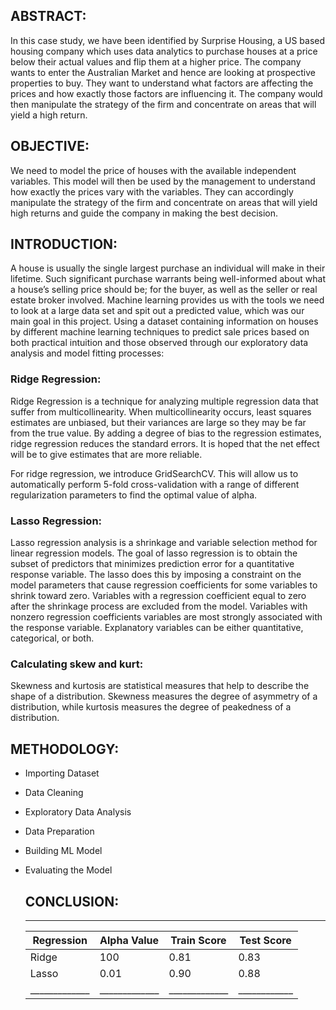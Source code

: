 
## ABSTRACT:
In this case study, we have been identified by Surprise Housing, a US based housing company which uses data analytics to purchase houses at a price below their actual values and flip them at a higher price. The company wants to enter the Australian Market and hence are looking at prospective properties to buy. They want to understand what factors are affecting the prices and how exactly those factors are influencing it. The company would then manipulate the strategy of the firm and concentrate on areas that will yield a high return.

## OBJECTIVE: 
We need to model the price of houses with the available independent variables. This model will then be used by the management to understand how exactly the prices vary with the variables. They can accordingly manipulate the strategy of the firm and concentrate on areas that will yield high returns and guide the company in making the best decision.

## INTRODUCTION:
A house is usually the single largest purchase an individual will make in their lifetime. Such significant purchase warrants being well-informed about what a house’s selling price should be; for the buyer, as well as the seller or real estate broker involved. Machine learning provides us with the tools we need to look at a large data set and spit out a predicted value, which was our main goal in this project. Using a dataset containing information on houses by different machine learning techniques to predict sale prices based on both practical intuition and those observed through our exploratory data analysis and model fitting processes:

### Ridge Regression: 
Ridge Regression is a technique for analyzing multiple regression data that suffer from multicollinearity. When multicollinearity occurs, least squares estimates are unbiased, but their variances are large so they may be far from the true value. By adding a degree of bias to the regression estimates, ridge regression reduces the standard errors. It is hoped that the net effect will be to give estimates that are more reliable. 

For ridge regression, we introduce GridSearchCV. This will allow us to automatically perform 5-fold cross-validation with a range of different regularization parameters to find the optimal value of alpha. 

### Lasso Regression: 
Lasso regression analysis is a shrinkage and variable selection method for linear regression models. The goal of lasso regression is to obtain the subset of predictors that minimizes prediction error for a quantitative response variable. The lasso does this by imposing a constraint on the model parameters that cause regression coefficients for some variables to shrink toward zero. Variables with a regression coefficient equal to zero after the shrinkage process are excluded from the model. Variables with nonzero regression coefficients variables are most strongly associated with the response variable. Explanatory variables can be either quantitative, categorical, or both. 

### Calculating skew and kurt: 
Skewness and kurtosis are statistical measures that help to describe the shape of a distribution. Skewness measures the degree of asymmetry of a distribution, while kurtosis measures the degree of peakedness of a distribution. 

## METHODOLOGY: 
- Importing Dataset
- Data Cleaning
- Exploratory Data Analysis
- Data Preparation
- Building ML Model
- Evaluating the Model

  ## CONCLUSION:
  ________________________________________________________
  | Regression	| Alpha Value	| Train Score	| Test Score |
  |-------------|-------------|-------------|------------|
  | Ridge       |     100	    |    0.81     |   0.83     |
  | Lasso       |     0.01    |    0.90     |   0.88     |
  |_____________|_____________|_____________|____________|
